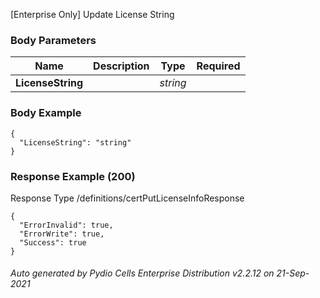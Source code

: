 






 
[Enterprise Only] Update License String  


### Body Parameters

Name | Description | Type | Required
---|---|---|---
**LicenseString** |  | _string_ |   


### Body Example
```
{
  "LicenseString": "string"
}
```






### Response Example (200)
Response Type /definitions/certPutLicenseInfoResponse

```
{
  "ErrorInvalid": true,
  "ErrorWrite": true,
  "Success": true
}
```




###### Auto generated by Pydio Cells Enterprise Distribution v2.2.12 on 21-Sep-2021
